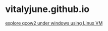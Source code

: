# vitalyjune.github.io

[explore qcow2 under windows using Linux VM](/Create_qcow2_explore_under_windows.md)

